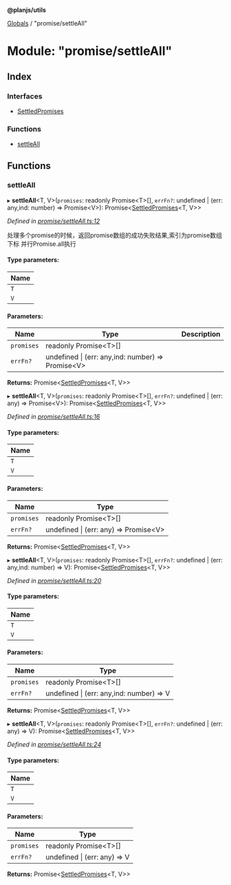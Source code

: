 **@planjs/utils**

[Globals](../README.md) / "promise/settleAll"

# Module: "promise/settleAll"

## Index

### Interfaces

* [SettledPromises](../interfaces/_promise_settleall_.settledpromises.md)

### Functions

* [settleAll](_promise_settleall_.md#settleall)

## Functions

### settleAll

▸ **settleAll**\<T, V>(`promises`: readonly Promise\<T>[], `errFn?`: undefined \| (err: any,ind: number) => Promise\<V>): Promise\<[SettledPromises](../interfaces/_promise_settleall_.settledpromises.md)\<T, V>>

*Defined in [promise/settleAll.ts:12](https://github.com/planjs/utils/blob/73a4845/src/promise/settleAll.ts#L12)*

处理多个promise的时候，返回promise数组的成功失败结果,索引为promise数组下标
并行Promise.all执行

#### Type parameters:

Name |
------ |
`T` |
`V` |

#### Parameters:

Name | Type | Description |
------ | ------ | ------ |
`promises` | readonly Promise\<T>[] |  |
`errFn?` | undefined \| (err: any,ind: number) => Promise\<V> |   |

**Returns:** Promise\<[SettledPromises](../interfaces/_promise_settleall_.settledpromises.md)\<T, V>>

▸ **settleAll**\<T, V>(`promises`: readonly Promise\<T>[], `errFn?`: undefined \| (err: any) => Promise\<V>): Promise\<[SettledPromises](../interfaces/_promise_settleall_.settledpromises.md)\<T, V>>

*Defined in [promise/settleAll.ts:16](https://github.com/planjs/utils/blob/73a4845/src/promise/settleAll.ts#L16)*

#### Type parameters:

Name |
------ |
`T` |
`V` |

#### Parameters:

Name | Type |
------ | ------ |
`promises` | readonly Promise\<T>[] |
`errFn?` | undefined \| (err: any) => Promise\<V> |

**Returns:** Promise\<[SettledPromises](../interfaces/_promise_settleall_.settledpromises.md)\<T, V>>

▸ **settleAll**\<T, V>(`promises`: readonly Promise\<T>[], `errFn?`: undefined \| (err: any,ind: number) => V): Promise\<[SettledPromises](../interfaces/_promise_settleall_.settledpromises.md)\<T, V>>

*Defined in [promise/settleAll.ts:20](https://github.com/planjs/utils/blob/73a4845/src/promise/settleAll.ts#L20)*

#### Type parameters:

Name |
------ |
`T` |
`V` |

#### Parameters:

Name | Type |
------ | ------ |
`promises` | readonly Promise\<T>[] |
`errFn?` | undefined \| (err: any,ind: number) => V |

**Returns:** Promise\<[SettledPromises](../interfaces/_promise_settleall_.settledpromises.md)\<T, V>>

▸ **settleAll**\<T, V>(`promises`: readonly Promise\<T>[], `errFn?`: undefined \| (err: any) => V): Promise\<[SettledPromises](../interfaces/_promise_settleall_.settledpromises.md)\<T, V>>

*Defined in [promise/settleAll.ts:24](https://github.com/planjs/utils/blob/73a4845/src/promise/settleAll.ts#L24)*

#### Type parameters:

Name |
------ |
`T` |
`V` |

#### Parameters:

Name | Type |
------ | ------ |
`promises` | readonly Promise\<T>[] |
`errFn?` | undefined \| (err: any) => V |

**Returns:** Promise\<[SettledPromises](../interfaces/_promise_settleall_.settledpromises.md)\<T, V>>
